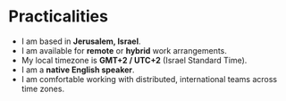# Practicalities

- I am based in **Jerusalem, Israel**.
- I am available for **remote** or **hybrid** work arrangements.
- My local timezone is **GMT+2 / UTC+2** (Israel Standard Time).
- I am a **native English speaker**.
- I am comfortable working with distributed, international teams across time zones.
